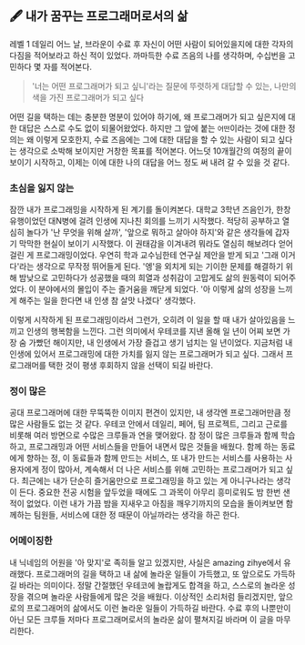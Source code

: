 ## 🖋 내가 꿈꾸는 프로그래머로서의 삶

레벨 1 데일리 어느 날, 브라운이 수료 후 자신이 어떤 사람이 되어있을지에 대한 각자의 다짐을 적어보라고 하신 적이 있었다.
까마득한 수료 즈음의 나를 생각하며, 수십번을 고민하다 몇 자를 적어본다.

> '너는 어떤 프로그래머가 되고 싶니'라는 질문에 뚜렷하게 대답할 수 있는, 나만의 색을 가진 프로그래머가 되고 싶다

어떤 길을 택하는 데는 충분한 명분이 있어야 하기에, 왜 프로그래머가 되고 싶은지에 대한 대답은 스스로 수도 없이 되물어왔었다.
하지만 그 앞에 붙는 `어떤`이라는 것에 대한 정의는 왜 이렇게 모호한지,
수료 즈음에는 그에 대한 대답을 할 수 있는 사람이 되고 싶다는 생각으로 소박해 보이지만 거창한 목표를 적어본다.
어느덧 10개월간의 여정의 끝이 보이기 시작하고, 이제는 이에 대한 나의 대답을 어느 정도 써 내려 갈 수 있을 것 같다.

### 초심을 잃지 않는

잠깐 내가 프로그래밍을 시작하게 된 계기를 돌이켜본다.
대학교 3학년 즈음인가, 한창 유행이었던 대N병에 걸려 인생에 지나친 회의를 느끼기 시작했다.
적당히 공부하고 열심히 놀다가 '난 무엇을 위해 살까', '앞으로 뭐하고 살아야 하지'와 같은 생각들에 갑자기 막막한 현실이 보이기 시작했다.
이 권태감을 이겨내려 뭐라도 열심히 해보려다 얻어 걸린 게 프로그래밍이었다.
우연히 학과 교수님한테 연구실 제안을 받게 되고 '그래 이거다'라는 생각으로 무작정 뛰어들게 된다.
'엥'을 외치게 되는 기이한 문제를 해결하기 위해 밤낮으로 고민하다가 성공했을 때의 희열과 성취감이 고맙게도 삶의 원동력이 되어주었다.
이 분야에서의 몰입이 주는 즐거움을 깨닫게 되었다. '아 이렇게 삶의 성장을 느끼게 해주는 일을 한다면 내 인생 참 살맛 나겠다' 생각했다.

이렇게 시작하게 된 프로그래밍이라서 그런가, 오히려 이 일을 할 때 내가 살아있음을 느끼고 인생의 행복함을 느낀다.
그런 의미에서 우테코를 지낸 올해 일 년이 어찌 보면 가장 숨 가빴던 해이지만, 내 인생에서 가장 즐겁고 생기 넘치는 일 년이었다.
지금처럼 내 인생에 있어서 프로그래밍에 대한 가치를 잃지 않는 프로그래머가 되고 싶다. 그래서 프로그래머를 택한 것이 평생 후회하지 않을 선택이 되길 바란다.

### 정이 많은 

공대 프로그래머에 대한 무뚝뚝한 이미지 편견이 있지만, 내 생각엔 프로그래머만큼 정 많은 사람들도 없는 것 같다. 
우테코 안에서 데일리, 페어, 팀 프로젝트, 그리고 근로를 비롯해 여러 방면으로 수많은 크루들과 연을 맺어왔다.
참 정이 많은 크루들과 함께 학습하고, 프로그래밍과 어떤 서비스들을 만들어 내면서 많은 것들을 배웠다. 함께 하는 동료에게 향하는 정, 이 동료들과 함께 만드는 서비스, 또 내가 만드는 서비스를 사용하는 사용자에게 정이 많아서, 계속해서 더 나은 서비스를 위해 고민하는 프로그래머가 되고 싶다. 최근에는 내가 단순히 즐거움만으로 프로그래밍을 하고 있는 게 아니구나라는 생각이 든다. 중요한 전공 시험을 앞두었을 때에도 그 과목이 아무리 흥미로워도 밤 한번 샌 적이 없었다. 이런 내가 가끔 밤을 지새우고 아침을 깨우기까지의 모습을 돌이켜보면 함께하는 팀원들, 서비스에 대한 정 때문이 아닐까라는 생각을 하곤 한다. 

### 어메이징한 

내 닉네임의 어원을 '아 맞지'로 족히들 알고 있겠지만, 사실은 amazing zihye에서 유래했다. 
프로그래머의 길을 택하고 내 삶에 놀라운 일들이 가득했고, 또 앞으로도 가득하길 바라는 의미이다. 
정말 간절했던 우테코에 놀랍게도 합격을 하고, 스스로의 놀라운 성장을 겪으며 놀라운 사람들에게 많은 것을 배웠다. 
이상적인 소리처럼 들리겠지만, 앞으로의 프로그래머의 삶에서도 이런 놀라운 일들이 가득하길 바란다. 수료 후의 나뿐만이 아닌 모든 크루들 저마다 프로그래머로서의 놀라운 삶이 펼쳐지길 바라며 이 글을 마무리한다. 
